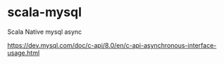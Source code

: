 # scala-mysql
Scala Native mysql async

https://dev.mysql.com/doc/c-api/8.0/en/c-api-asynchronous-interface-usage.html
